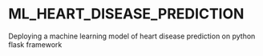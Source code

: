 # ML_HEART_DISEASE_PREDICTION
Deploying a machine learning model of heart disease prediction on python flask framework 
